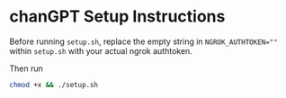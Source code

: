 # chanGPT Setup Instructions

Before running `setup.sh`, replace the empty string in `NGROK_AUTHTOKEN=""` within `setup.sh` with your actual ngrok authtoken.

Then run
 ```bash 
chmod +x && ./setup.sh
```
